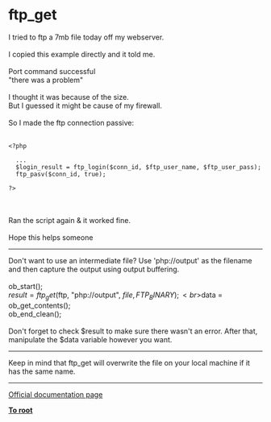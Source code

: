# ftp_get



I tried to ftp a 7mb file today off my webserver.<br><br>I copied this example directly and it told me.<br><br>Port command successful<br>"there was a problem"<br><br>I thought it was because of the size.<br>But I guessed it might be cause of my firewall.<br><br>So I made the ftp connection passive:<br><br>

```
<?php
  
  ...
  $login_result = ftp_login($conn_id, $ftp_user_name, $ftp_user_pass);
  ftp_pasv($conn_id, true);

?>
```
<br><br>Ran the script again &amp; it worked fine.<br><br>Hope this helps someone  

---

Don&apos;t want to use an intermediate file?  Use &apos;php://output&apos; as the filename and then capture the output using output buffering.<br><br>ob_start();<br>$result = ftp_get($ftp, "php://output", $file, FTP_BINARY);<br>$data = ob_get_contents();<br>ob_end_clean();<br><br>Don&apos;t forget to check $result to make sure there wasn&apos;t an error.  After that, manipulate the $data variable however you want.  

---

Keep in mind that ftp_get will overwrite the file on your local machine if it has the same name.  

---

[Official documentation page](https://www.php.net/manual/en/function.ftp-get.php)

**[To root](/README.md)**
